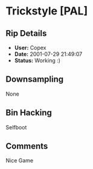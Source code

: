 # Trickstyle [PAL]

## Rip Details

- **User:** Copex
- **Date:** 2001-07-29 21:49:07
- **Status:** Working :)

## Downsampling

None

## Bin Hacking

Selfboot

## Comments

Nice Game<br />

